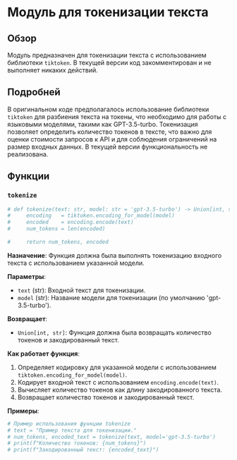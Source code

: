# Модуль для токенизации текста

## Обзор

Модуль предназначен для токенизации текста с использованием библиотеки `tiktoken`. В текущей версии код закомментирован и не выполняет никаких действий.

## Подробней

В оригинальном коде предполагалось использование библиотеки `tiktoken` для разбиения текста на токены, что необходимо для работы с языковыми моделями, такими как GPT-3.5-turbo. Токенизация позволяет определить количество токенов в тексте, что важно для оценки стоимости запросов к API и для соблюдения ограничений на размер входных данных.
В текущей версии функциональность не реализована.

## Функции

### `tokenize`

```python
# def tokenize(text: str, model: str = 'gpt-3.5-turbo') -> Union[int, str]:
#     encoding   = tiktoken.encoding_for_model(model)
#     encoded    = encoding.encode(text)
#     num_tokens = len(encoded)
    
#     return num_tokens, encoded
```

**Назначение**:
Функция должна была выполнять токенизацию входного текста с использованием указанной модели.

**Параметры**:

- `text` (str): Входной текст для токенизации.
- `model` (str): Название модели для токенизации (по умолчанию 'gpt-3.5-turbo').

**Возвращает**:

- `Union[int, str]`: Функция должна была возвращать количество токенов и закодированный текст.

**Как работает функция**:

1.  Определяет кодировку для указанной модели с использованием `tiktoken.encoding_for_model(model)`.
2.  Кодирует входной текст с использованием `encoding.encode(text)`.
3.  Вычисляет количество токенов как длину закодированного текста.
4.  Возвращает количество токенов и закодированный текст.

**Примеры**:

```python
# Пример использования функции tokenize
# text = "Пример текста для токенизации."
# num_tokens, encoded_text = tokenize(text, model='gpt-3.5-turbo')
# print(f"Количество токенов: {num_tokens}")
# print(f"Закодированный текст: {encoded_text}")
```